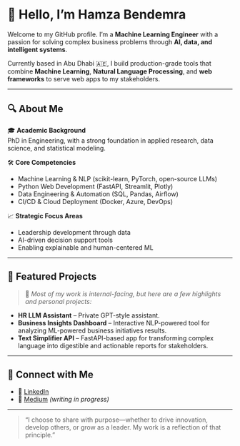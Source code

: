 # 👋 Hello, I’m Hamza Bendemra

Welcome to my GitHub profile. I’m a **Machine Learning Engineer** with a passion for solving complex business problems through **AI, data, and intelligent systems**.

Currently based in Abu Dhabi 🇦🇪, I build production-grade tools that combine **Machine Learning**, **Natural Language Processing**, and **web frameworks** to serve web apps to my stakeholders.

---

## 🔍 About Me

🎓 **Academic Background**  
PhD in Engineering, with a strong foundation in applied research, data science, and statistical modeling.

🛠️ **Core Competencies**  
- Machine Learning & NLP (scikit-learn, PyTorch, open-source LLMs)  
- Python Web Development (FastAPI, Streamlit, Plotly)  
- Data Engineering & Automation (SQL, Pandas, Airflow)  
- CI/CD & Cloud Deployment (Docker, Azure, DevOps)

📈 **Strategic Focus Areas**  
- Leadership development through data  
- AI-driven decision support tools  
- Enabling explainable and human-centered ML

---

## 📌 Featured Projects

> 🔐 *Most of my work is internal-facing, but here are a few highlights and personal projects:*

- **HR LLM Assistant** – Private GPT-style assistant.  
- **Business Insights Dashboard** – Interactive NLP-powered tool for analyzing ML-powered business initiatives results.  
- **Text Simplifier API** – FastAPI-based app for transforming complex language into digestible and actionable reports for stakeholders.

---

## 🤝 Connect with Me

- 💼 [LinkedIn](https://www.linkedin.com/in/hamzabendemra)  
- 📝 [Medium](https://medium.com/@hamzabendemra) *(writing in progress)*  

---

> “I choose to share with purpose—whether to drive innovation, develop others, or grow as a leader. My work is a reflection of that principle.”
